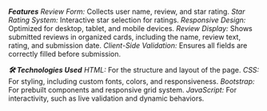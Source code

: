 ***Features***
*Review Form:*            Collects user name, review, and star rating.
*Star Rating System:*     Interactive star selection for ratings.
*Responsive Design:*      Optimized for desktop, tablet, and mobile devices.
*Review Display:* Shows   submitted reviews in organized cards, including the name, review text, rating, and submission date.
*Client-Side Validation:* Ensures all fields are correctly filled before submission.

***🛠️ Technologies Used***
*HTML:*                   For the structure and layout of the page.
*CSS:*                    For styling, including custom fonts, colors, and responsiveness.
*Bootstrap:*              For prebuilt components and responsive grid system.
*JavaScript:*             For interactivity, such as live validation and dynamic behaviors.
